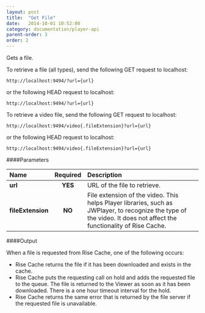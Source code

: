 ```yaml
---
layout: post
title:  "Get File"
date:   2014-10-01 10:52:00
category: documentation/player-api
parent-order: 3
order: 2
---
```


Gets a file.

To retrieve a file (all types), send the following GET request to localhost:

`http://localhost:9494/?url={url}`

or the following HEAD request to localhost:

`http://localhost:9494/?url={url}`

To retrieve a video file, send the following GET request to localhost:

`http://localhost:9494/video{.fileExtension}?url={url}`

or the following HEAD request to localhost:

`http://localhost:9494/video{.fileExtension}?url={url}`

####Parameters

| Name    | Required | Description |
|:--------|:--------:|:------------|
| **url**  |  **YES** | URL of the file to retrieve. |
| **fileExtension**  |  **NO** | File extension of the video. This helps Player libraries, such as JWPlayer, to recognize the type of the video. It does not affect the functionality of Rise Cache. |

####Output

When a file is requested from Rise Cache, one of the following occurs:

- Rise Cache returns the file if it has been downloaded and exists in the cache.
- Rise Cache puts the requesting call on hold and adds the requested file to the queue. The file is returned to the Viewer as soon as it has been downloaded. There is a one hour timeout interval for the hold.
- Rise Cache returns the same error that is returned by the file server if the requested file is unavailable.
